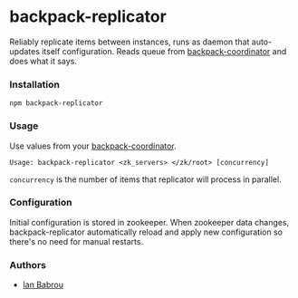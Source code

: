 backpack-replicator
====

Reliably replicate items between instances, runs as daemon that auto-updates itself configuration.
Reads queue from [backpack-coordinator](https://github.com/Topface/backpack-coordinator) and does what it says.

### Installation

```
npm backpack-replicator
```

### Usage

Use values from your [backpack-coordinator](https://github.com/Topface/backpack-coordinator).

```
Usage: backpack-replicator <zk_servers> </zk/root> [concurrency]
```

`concurrency` is the number of items that replicator will process in parallel.

### Configuration

Initial configuration is stored in zookeeper. When zookeeper data changes, backpack-replicator
automatically reload and apply new configuration so there's no need for manual restarts.

### Authors

* [Ian Babrou](https://github.com/bobrik)
